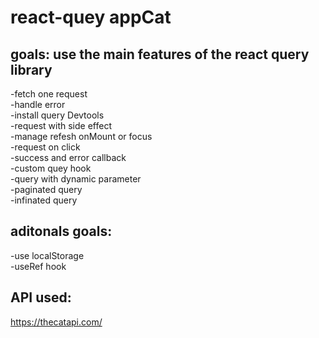 # react-quey appCat

## goals: use the main features of the react query library

-fetch one request\
-handle error\
-install query Devtools\
-request with side effect\
-manage refesh onMount or focus\
-request on click\
-success and error callback\
-custom quey hook\
-query with dynamic parameter\
-paginated query\
-infinated query

## aditonals goals:

-use localStorage\
-useRef hook

## API used:

https://thecatapi.com/

